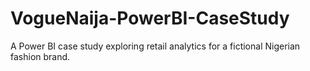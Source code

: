 # VogueNaija-PowerBI-CaseStudy
A Power BI case study exploring retail analytics for a fictional Nigerian fashion brand.
